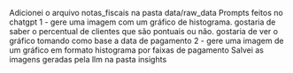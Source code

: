 Adicionei o arquivo notas_fiscais na pasta data/raw_data
Prompts feitos no chatgpt
1 - gere uma imagem com um gráfico de histograma. gostaria de saber o percentual de clientes que são pontuais ou não. gostaria de ver o gráfico tomando como base a data de pagamento
2 - gere uma imagem de um gráfico em formato histograma por faixas de pagamento
Salvei as imagens geradas pela llm na pasta insights
